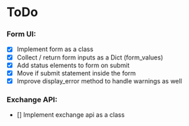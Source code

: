 # ToDo

### Form UI:

- [x] Implement form as a class
- [x] Collect / return form inputs as a Dict (form_values)
- [x] Add status elements to form on submit
- [x] Move if submit statement inside the form
- [x] Improve display_error method to handle warnings as well

### Exchange API:

- [] Implement exchange api as a class

